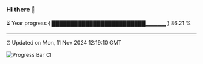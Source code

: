 ### Hi there 👋

⏳ Year progress { █████████████████████████▁▁▁▁▁ } 86.21 %

---

⏰ Updated on Mon, 11 Nov 2024 12:19:10 GMT

![Progress Bar CI](https://github.com/Shyam-Makwana/GitHub-Actions-Demo/workflows/Progress%20Bar%20CI/badge.svg)
